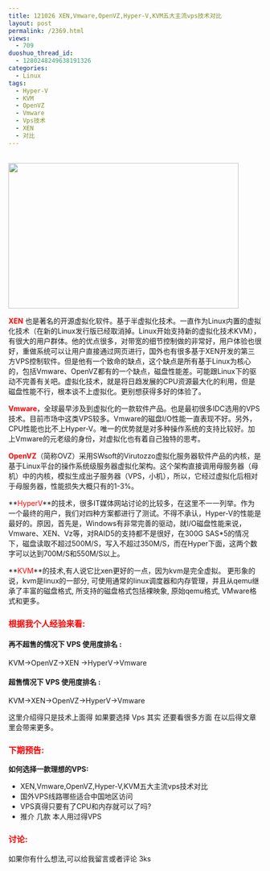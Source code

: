 ```yaml
---
title: 121026 XEN,Vmware,OpenVZ,Hyper-V,KVM五大主流vps技术对比
layout: post
permalink: /2369.html
views:
  - 709
duoshuo_thread_id:
  - 1280248249638191326
categories:
  - Linux
tags:
  - Hyper-V
  - KVM
  - OpenVZ
  - Vmware
  - Vps技术
  - XEN
  - 对比
---
```

[  
<img class="aligncenter" title="linux_vps" src="http://www.80aj.com/wp-content/uploads/2012/10/linux_vps.gif" alt="" width="458" height="289" />][1]

<span style="color: #ff0000;"><strong>XEN</strong> </span>也是著名的开源虚拟化软件。基于半虚拟化技术。一直作为Linux内置的虚拟化技术（在新的Linux发行版已经取消掉。Linux开始支持新的虚拟化技术KVM），有很大的用户群体。他的优点很多，对带宽的细节控制做的非常好，用户体验也很好，重做系统可以让用户直接通过网页进行，国外也有很多基于XEN开发的第三方VPS控制软件。但是他有一个致命的缺点，这个缺点是所有基于Linux为核心的，包括Vmware、OpenVZ都有的一个缺点，磁盘性能差。可能跟Linux下的驱动不完善有关吧。虚拟化技术，就是将日趋发展的CPU资源最大化的利用，但是磁盘性能不行，根本谈不上虚拟化。更别想获得多好的体验了。

**<span style="color: #ff0000;">Vmware</span>**，全球最早涉及到虚拟化的一款软件产品。也是最初很多IDC选用的VPS技术。目前市场中这类VPS较多。Vmware的磁盘I/O性能一直表现不好。另外，CPU性能也比不上Hyper-V。唯一的优势就是对多种操作系统的支持比较好。加上Vmware的元老级的身份，对虚拟化也有着自己独特的思考。

**<span style="color: #ff0000;">OpenVZ</span>**（简称OVZ）采用SWsoft的Virutozzo虚拟化服务器软件产品的内核，是基于Linux平台的操作系统级服务器虚拟化架构。这个架构直接调用母服务器（母机）中的内核，模拟生成出子服务器（VPS，小机），所以，它经过虚拟化后相对于母服务器，性能损失大概只有的1-3%。

**<span style="color: #ff0000;">HyperV</span>**的技术，很多IT媒体网站讨论的比较多，在这里不一一列举。作为一个最终的用户，我们对四种方案都进行了测试。不得不承认，Hyper-V的性能是最好的。原因，首先是，Windows有非常完善的驱动，就I/O磁盘性能来说，Vmware、XEN、Vz等，对RAID5的支持都不是很好，在300G SAS*5的情况下，磁盘读取不超过500M/S，写入不超过350M/S，而在Hyper下面，这两个数字可以达到700M/S和550M/S以上。

**<span style="color: #ff0000;">KVM</span>**的技术,有人说它比xen更好的一点，因为kvm是完全虚拟。 更形象的说，kvm是linux的一部分, 可使用通常的linux调度器和内存管理，并且从qemu继承了丰富的磁盘格式, 所支持的磁盘格式包括裸映象, 原始qemu格式, VMware格式和更多。

### <span style="color: #ff0000;">根据我个人经验来看:</span>

#### 再不超售的情况下 VPS 使用度排名 :

KVM->OpenVZ->XEN ->HyperV->Vmware

#### 超售情况下 VPS 使用度排名 :

KVM->XEN->OpenVZ->HyperV->Vmware

这里介绍得只是技术上面得 如果要选择 Vps 其实 还要看很多方面 在以后得文章里会带来更多。

### <span style="color: #ff0000;">下期预告:</span>

**如何选择一款理想的VPS:**

*   XEN,Vmware,OpenVZ,Hyper-V,KVM五大主流vps技术对比
*   国外VPS线路哪些适合中国地区访问
*   VPS真得只要有了CPU和内存就可以了吗?
*   推介 几款 本人用过得VPS[  
    ][1]

### <span style="color: #ff0000;">讨论:</span>

如果你有什么想法,可以给我留言或者评论 3ks

 [1]: http://www.80aj.com/wp-content/uploads/2012/10/linux_vps.gif